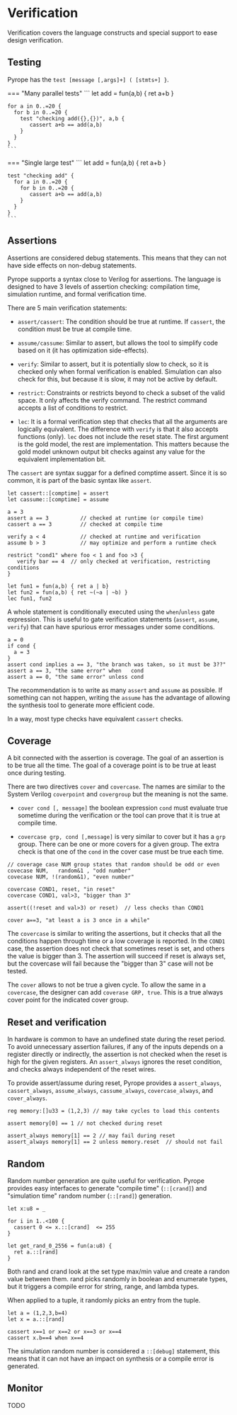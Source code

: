 # Verification

Verification covers the language constructs and special support to ease design verification.


## Testing

Pyrope has the `test [message [,args]+] ( [stmts+] }`. 

=== "Many parallel tests"
    ```
    let add = fun(a,b) { ret a+b }

    for a in 0..=20 {
      for b in 0..=20 {
        test "checking add({},{})", a,b {
           cassert a+b == add(a,b)
        }
      }
    }
    ```

=== "Single large test"
    ```
    let add = fun(a,b) { ret a+b }

    test "checking add" {
      for a in 0..=20 {
        for b in 0..=20 {
           cassert a+b == add(a,b)
        }
      }
    }
    ```

## Assertions

Assertions are considered debug statements. This means that they can not
have side effects on non-debug statements.

Pyrope supports a syntax close to Verilog for assertions. The language is
designed to have 3 levels of assertion checking: compilation time,
simulation runtime, and formal verification time.

There are 5 main verification statements:

* `assert/cassert`: The condition should be true at runtime. If `cassert`, the
  condition must be true at compile time.

* `assume/cassume`: Similar to assert, but allows the tool to simplify code based on it
  (it has optimization side-effects).

* `verify`: Similar to assert, but it is potentially slow to check, so it is
  checked only when formal verification is enabled. Simulation can also check
  for this, but because it is slow, it may not be active by default.

* `restrict`: Constraints or restricts beyond to check a subset of the
  valid space. It only affects the verify command. The restrict command
  accepts a list of conditions to restrict.

* `lec`: It is a formal verification step that checks that all the arguments are
  logically equivalent. The difference with `verify` is that it also accepts
  functions (only). `lec` does not include the reset state. The first argument
  is the gold model, the rest are implementation. This matters because the gold
  model unknown output bit checks against any value for the equivalent
  implementation bit.


The `cassert` are syntax suggar for a defined comptime assert. Since it is so
common, it is part of the basic syntax like `assert`.

```pyrope
let cassert::[comptime] = assert
let cassume::[comptime] = assume
```

```pyrope
a = 3
assert a == 3          // checked at runtime (or compile time)
cassert a == 3         // checked at compile time

verify a < 4           // checked at runtime and verification
assume b > 3           // may optimize and perform a runtime check

restrict "cond1" where foo < 1 and foo >3 {
   verify bar == 4  // only checked at verification, restricting conditions
}

let fun1 = fun(a,b) { ret a | b}
let fun2 = fun(a,b) { ret ~(~a | ~b) }
lec fun1, fun2
```

A whole statement is conditionally executed using the `when`/`unless` gate expression.
This is useful to gate verification statements (`assert`, `assume`, `verify`)
that can have spurious error messages under some conditions.


```pyrope
a = 0
if cond {
  a = 3
}
assert cond implies a == 3, "the branch was taken, so it must be 3??"
assert a == 3, "the same error" when   cond
assert a == 0, "the same error" unless cond
```


The recommendation is to write as many `assert` and `assume` as possible. If
something can not happen, writing the `assume` has the advantage of allowing
the synthesis tool to generate more efficient code.

In a way, most type checks have equivalent `cassert` checks.


## Coverage

A bit connected with the assertion is coverage. The goal of an assertion is to be
true all the time. The goal of a coverage point is to be true at least once
during testing.


There are two directives `cover` and `covercase`. The names are similar to the
System Verilog `coverpoint` and `covergroup` but the meaning is not the same.

* `cover cond [, message]` the boolean expression `cond` must evaluate true
  sometime during the verification or the tool can prove that it is true at
  compile time.

* `covercase grp, cond [,message]` is very similar to cover but it has a `grp`
  group. There can be one or more covers for a given group. The extra check is
  that one of the `cond` in the cover case must be true each time.


```pyrope
// coverage case NUM group states that random should be odd or even
covecase NUM,   random&1 , "odd number"
covecase NUM, !(random&1), "even number"

covercase COND1, reset, "in reset"
covercase COND1, val>3, "bigger than 3"

assert((!reset and val>3) or reset)  // less checks than COND1

cover a==3, "at least a is 3 once in a while"
```

The `covercase` is similar to writing the assertions, but it checks that all
the conditions happen through time or a low coverage is reported. In the
`COND1` case, the assertion does not check that sometimes reset is set, and
others the value is bigger than 3.  The assertion will succeed if reset is always
set, but the covercase will fail because the "bigger than 3" case will not be
tested.


The `cover` allows to not be true a given cycle. To allow the same in a
`covercase`, the designer can add `coverase GRP, true`. This is a true always
cover point for the indicated cover group.


## Reset and verification

In hardware is common to have an undefined state during the reset period. To
avoid unnecessary assertion failures, if any of the inputs depends on a
register directly or indirectly, the assertion is not checked when the reset is
high for the given registers. An `assert_always` ignores the reset condition,
and checks always independent of the reset wires.


To provide assert/assume during reset, Pyrope provides a `assert_always`,
`cassert_always`, `assume_always`, `cassume_always`, `covercase_always`, and
`cover_always`.

```
reg memory:[]u33 = (1,2,3) // may take cycles to load this contents

assert memory[0] == 1 // not checked during reset

assert_always memory[1] == 2 // may fail during reset
assert_always memory[1] == 2 unless memory.reset  // should not fail
```

## Random

Random number generation are quite useful for verification. Pyrope provides
easy interfaces to generate "compile time" (`::[crand]`) and "simulation time"
random number (`::[rand]`) generation.


```
let x:u8 = _

for i in 1..<100 {
  cassert 0 <= x.::[crand]  <= 255
}

let get_rand_0_2556 = fun(a:u8) {
  ret a.::[rand]
}
```

Both rand and crand look at the set type max/min value and create a randon value
between them. rand picks randomly in boolean and enumerate types, but it triggers
a compile error for string, range, and lambda types.

When applied to a tuple, it randomly picks an entry from the tuple.

```
let a = (1,2,3,b=4)
let x = a.::[rand]

cassert x==1 or x==2 or x==3 or x==4
cassert x.b==4 when x==4
```

The simulation random number is considered a `::[debug]` statement, this means
that it can not have an impact on synthesis or a compile error is generated.

## Monitor

TODO

